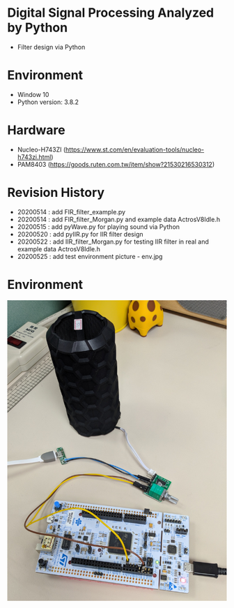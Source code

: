 # Digital Signal Processing Analyzed by Python
- Filter design via Python

# Environment
- Window 10
- Python version: 3.8.2

# Hardware
- Nucleo-H743ZI (https://www.st.com/en/evaluation-tools/nucleo-h743zi.html)
- PAM8403 (https://goods.ruten.com.tw/item/show?21530216530312)

# Revision History
- 20200514 : add FIR_filter_example.py
- 20200514 : add FIR_filter_Morgan.py and example data ActrosV8Idle.h
- 20200515 : add pyWave.py for playing sound via Python
- 20200520 : add pyIIR.py for IIR filter design
- 20200522 : add IIR_filter_Morgan.py for testing IIR filter in real and example data ActrosV8Idle.h
- 20200525 : add test environment picture - env.jpg

# Environment
![Environment](https://github.com/s909201/DigitalSignalProcessing/blob/master/env.jpg)
